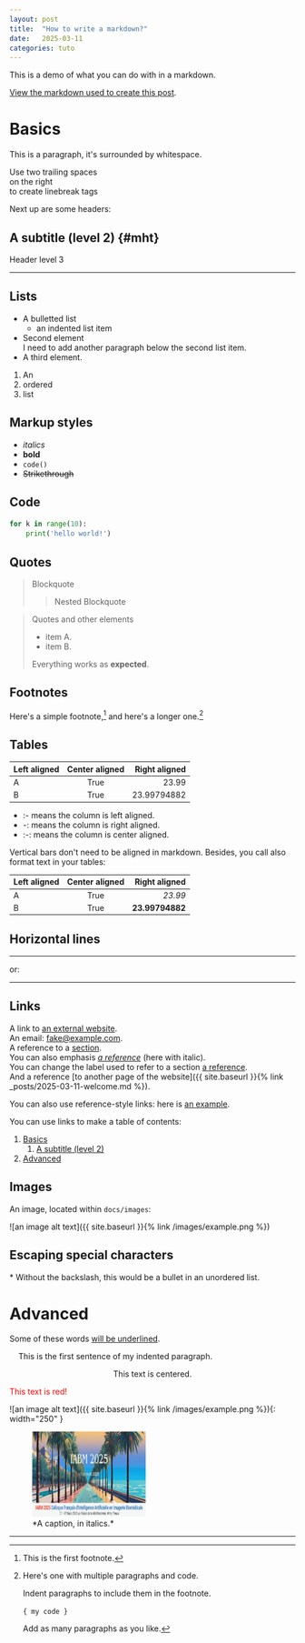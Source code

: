 ```yaml
---
layout: post
title:  "How to write a markdown?"
date:   2025-03-11
categories: tuto
---
```

This is a demo of what you can do with in a markdown. 

[View the markdown used to create this post](https://raw.githubusercontent.com/barryclark/www.jekyllnow.com/gh-pages/_posts/2014-6-19-Markdown-Style-Guide.md).

Basics
======

This is a paragraph, it's surrounded by whitespace. 

Use two trailing spaces  
on the right  
to create linebreak tags

Next up are some headers:

A subtitle (level 2) {#mht}
---------------------------

Header level 3
**************

Lists
-----

* A bulletted list
  - an indented list item
* Second element  
    I need to add another paragraph below the second list item.
* A third element.

1. An
2. ordered
3. list

Markup styles
-------------

- *italics*
- **bold**
- `code()`
- ~~Strikethrough~~


Code
----

```python
for k in range(10):
    print('hello world!')
```

Quotes
------

> Blockquote
>> Nested Blockquote

> Quotes and other elements
>
> - item A.
> - item B.
>
>  Everything works as **expected**.

Footnotes
---------

Here's a simple footnote,[^1] and here's a longer one.[^bignote]

[^1]: This is the first footnote.

[^bignote]: Here's one with multiple paragraphs and code.

    Indent paragraphs to include them in the footnote.

    `{ my code }`

    Add as many paragraphs as you like.

Tables
------

| Left aligned | Center aligned | Right aligned |
| :----------- | :------------: | ------------: |
| A            | True           | 23.99         |
| B            | True           | 23.99794882   |

* :- means the column is left aligned.
* -: means the column is right aligned.
* :-: means the column is center aligned.

Vertical bars don't need to be aligned in markdown.
Besides, you call also format text in your tables:

| Left aligned | Center aligned | Right aligned |
| :- | :-: | -: |
| A | True | *23.99* |
| B | True | **23.99794882** |

Horizontal lines
----------------
 
----

or:

****

Links
-----

A link to [an external website](https://iabm2025.sciencesconf.org/).  
An email: <fake@example.com>.  
A reference to a [section](#basics).  
You can also emphasis *[a reference](#a-subtitle-level-2)* (here with italic).  
You can change the label used to refer to a section [a reference](#a-subtitle-level-2).  
And a reference [to another page of the website]({{ site.baseurl }}{% link _posts/2025-03-11-welcome.md %}).  

You can also use reference-style links: here is [an example][a label].

[a label]: https://www.markdownguide.org/basic-syntax/#reference-style-links

You can use links to make a table of contents:

1. [Basics](#basics)
    1. [A subtitle (level 2)](#mht)
2. [Advanced](#advanced)

Images
------

An image, located within `docs/images`:

![an image alt text]({{ site.baseurl }}{% link /images/example.png %})

Escaping special characters
---------------------------

\* Without the backslash, this would be a bullet in an unordered list.

Advanced
========

Some of these words <ins>will be underlined</ins>.

&nbsp;&nbsp;&nbsp;&nbsp;This is the first sentence of my indented paragraph.

<center>This text is centered.</center>

<font color="red">This text is red!</font>

![an image alt text]({{ site.baseurl }}{% link /images/example.png %}){: width="250" }

<figure>
    <img src="/images/example.png" width="200" height="150">
    <figcaption>*A caption, in italics.*</figcaption>
</figure>

****
